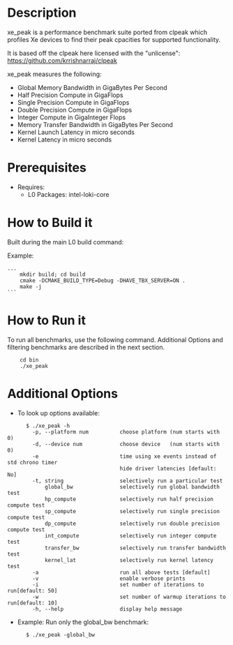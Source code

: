 # Description
xe_peak is a performance benchmark suite ported from clpeak which profiles Xe devices to find their peak cpacities for supported functionality.

It is based off the clpeak here licensed with the "unlicense": https://github.com/krrishnarraj/clpeak

xe_peak measures the following:
* Global Memory Bandwidth in GigaBytes Per Second
* Half Precision Compute in GigaFlops
* Single Precision Compute in GigaFlops
* Double Precision Compute in GigaFlops
* Integer Compute in GigaInteger Flops
* Memory Transfer Bandwidth in GigaBytes Per Second
* Kernel Launch Latency in micro seconds
* Kernel Latency in micro seconds

# Prerequisites
* Requires:
  * L0 Packages: intel-loki-core

# How to Build it
Built during the main L0 build command:

Example:

    ...
        mkdir build; cd build
        cmake -DCMAKE_BUILD_TYPE=Debug -DHAVE_TBX_SERVER=ON .
        make -j
    ```

# How to Run it
To run all benchmarks, use the following command. Additional Options and filtering benchmarks are described in the next section.
```
    cd bin
    ./xe_peak
```

# Additional Options
* To look up options available:
```
      $ ./xe_peak -h
        -p, --platform num          choose platform (num starts with 0)
        -d, --device num            choose device   (num starts with 0)
        -e                          time using xe events instead of std chrono timer
                                    hide driver latencies [default: No]
        -t, string                  selectively run a particular test
            global_bw               selectively run global bandwidth test
            hp_compute              selectively run half precision compute test
            sp_compute              selectively run single precision compute test
            dp_compute              selectively run double precision compute test
            int_compute             selectively run integer compute test
            transfer_bw             selectively run transfer bandwidth test
            kernel_lat              selectively run kernel latency test
        -a                          run all above tests [default]
        -v                          enable verbose prints
        -i                          set number of iterations to run[default: 50]
        -w                          set number of warmup iterations to run[default: 10]
        -h, --help                  display help message

```

* Example: Run only the global_bw benchmark:
```
      $ ./xe_peak -global_bw
```

